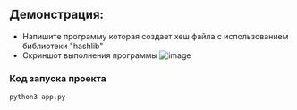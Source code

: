 ## Демонстрация: 
- Напишите программу которая создает хеш файла с использованием библиотеки "hashlib"
- Скриншот выполнения программы 
![image](https://github.com/user-attachments/assets/505c6ae9-acbd-4a82-9ecf-ce6fabe93f29)

### Код запуска проекта 
```bash
python3 app.py
```
